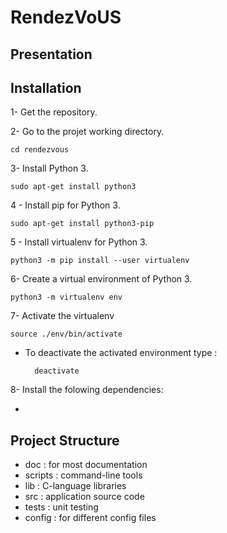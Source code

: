 # RendezVoUS

## Presentation

## Installation

1- Get the repository.

2- Go to the projet working directory.
    
    cd rendezvous

3- Install Python 3.

    sudo apt-get install python3

4 - Install pip for Python 3.

    sudo apt-get install python3-pip

5 - Install virtualenv for Python 3.

    python3 -m pip install --user virtualenv

6- Create a virtual environment of Python 3.

    python3 -m virtualenv env

7- Activate the virtualenv

    source ./env/bin/activate

- To deactivate the activated environment type : 

        deactivate

8- Install the folowing dependencies:

-

## Project Structure

- doc : for most documentation
- scripts : command-line tools
- lib : C-language libraries
- src : application source code
- tests : unit testing
- config : for different config files